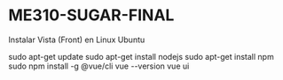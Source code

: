 # ME310-SUGAR-FINAL

Instalar Vista (Front) en Linux Ubuntu

sudo apt-get update
sudo apt-get install nodejs
sudo apt-get install npm
sudo npm install -g @vue/cli
vue --version
vue ui